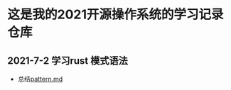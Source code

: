 # 这是我的2021开源操作系统的学习记录仓库

## 2021-7-2 学习rust 模式语法
- 总结[pattern.md](https://codechina.csdn.net/DPYOG/rcorelearn/-/blob/master/rust-lang/pattern.md)
